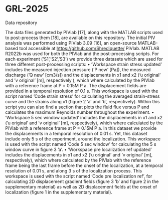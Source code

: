 # GRL-2025
Data repository

The data files generated by PIVlab [17], along with the MATLAB scripts used to post-process them [18], are available on this repository. The initial PIV analysis was performed using PIVlab 3.09 [16], an open-source MATLAB-based tool accessible at https://github.com/Shrediquette/ PIVlab. MATLAB R2022b was used for both the PIVlab and the post-processing scripts. For each experiment (’S1’,’S2’,’S3’) we provide three datasets which are used for three different post-processing scripts:
• ’Workspace strain stress updated’ includes the measured injection pressure (’P new’ [Pa]), the measured
discharge (’Q new’ [cm3/s]) and the displacements in x1 and x2 (’u original’ and ’v original’ [m], respectively ), which where calculated by the PIVlab with a reference frame at P = 0.15M P a. The displacement fields are provided in a temporal resolution of 0.1 s. This workspace is used with the script named ’Code strain stress’ for calculating the averaged strain-stress curve and the strains along x1 (figure 2 ’a’ and ’b’, respectively). Within this script you can also find a section that plots the fluid flux versus P and calculates the maximum Reynolds number throughout the experiment.
• ’Workspace 5 sec window updated’ includes the displacements in x1 and x2 (’u original’ and ’v original’ [m], respectively), which where calculated by the PIVlab with a reference frame at P = 0.15M P a. In this dataset we provide the displacements in a temporal resolution of 0.01 s. Yet, this dataset include only 5 s of the experiment, around the localization. This workspace is used with the script named ’Code 5 sec window’ for calculating the 5 s window curve in figure 3 ’a’.
• ’Workspace pre localization ref updated’ includes the displacements in x1 and x2 (’u original’ and ’v original’ [m], respectively), which where calculated by the PIVlab with the reference frame being the last frame before the onset of the localization, at a temporal resolution of 0.01 s, and along 3 s of the localization process. This workspace is used with the script named ’Code pre localization ref’, for calculating 2D displacement gradient fields (figure 3 ’b’ and figure 2 in the supplementary material) as well as 2D displacement fields at the onset of localization (figure 1 in the supplementary material).
